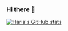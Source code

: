 ### Hi there 👋

<!--
**HarisAli-git/HarisAli-git** is a ✨ _special_ ✨ repository because its `README.md` (this file) appears on your GitHub profile.

Here are some ideas to get you started:

- 🔭 I’m currently working on ...
- 🌱 I’m currently learning ...
- 👯 I’m looking to collaborate on ...
- 🤔 I’m looking for help with ...
- 💬 Ask me about ...
- 📫 How to reach me: ...
- 😄 Pronouns: ...
- ⚡ Fun fact: ...
-->

[![Haris's GitHub stats](https://github-readme-stats.vercel.app/api?username=HarisAli-git)](https://github.com/HarisAli-git/github-readme-stats)
